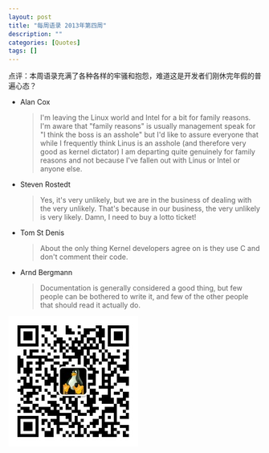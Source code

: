 ```yaml
---
layout: post
title: "每周语录 2013年第四周"
description: ""
categories: [Quotes]
tags: []
---
```


点评：本周语录充满了各种各样的牢骚和抱怨，难道这是开发者们刚休完年假的普遍心态？

*    Alan Cox
     
     > I'm leaving the Linux world and Intel for a bit for family reasons. I'm aware that "family reasons" is usually management speak for "I think the boss is an asshole" but I'd like to assure everyone that while I frequently think Linus is an asshole (and therefore very good as kernel dictator) I am departing quite genuinely for family reasons and not because I've fallen out with Linus or Intel or anyone else.


*    Steven Rostedt
     
     > Yes, it's very unlikely, but we are in the business of dealing with the very unlikely. That's because in our business, the very unlikely is very likely. Damn, I need to buy a lotto ticket!


*    Tom St Denis
     
     > About the only thing Kernel developers agree on is they use C and don't comment their code.


*    Arnd Bergmann
     
     > Documentation is generally considered a good thing, but few people can be bothered to write it, and few of the other people that should read it actually do.


![关注微信公共号 Linux](/images/2013/qrcode_for_gh_9329e4243e67_258.jpg)
